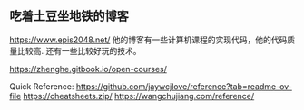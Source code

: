 ## 吃着土豆坐地铁的博客
https://www.epis2048.net/
他的博客有一些计算机课程的实现代码，他的代码质量比较高.  还有一些比较好玩的技术。

https://zhenghe.gitbook.io/open-courses/	

Quick Reference: 
https://github.com/jaywcjlove/reference?tab=readme-ov-file
https://cheatsheets.zip/ 
https://wangchujiang.com/reference/